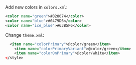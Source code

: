 
Add new colors in `colors.xml`:
```xml
<color name="green">#028074</color>  
<color name="blue">#0479D6</color>  
<color name="ice_blue">#63B5F6</color>
```

Change `theme.xml`:
```xml
  <item name="colorPrimary">@color/green</item>  
    <item name="colorPrimaryVariant">@color/green</item>  
    <item name="colorOnPrimary">@color/white</item>  
</style>
```



















